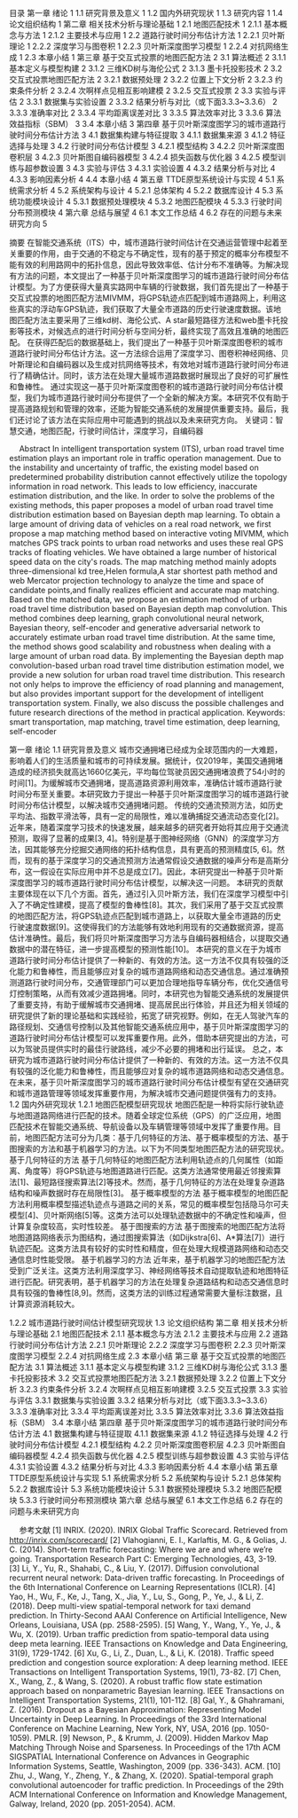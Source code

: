目录
第一章 绪论	1
1.1 研究背景及意义	1
1.2 国内外研究现状	1
1.3 研究内容	1
1.4 论文组织结构	1
第二章 相关技术分析与理论基础	1
2.1 地图匹配技术	1
2.1.1 基本概念与方法	1
2.1.2 主要技术与应用	1
2.2 道路行驶时间分布估计方法	1
2.2.1 贝叶斯理论	1
2.2.2 深度学习与图卷积	1
2.2.3 贝叶斯深度图学习模型	1
2.2.4 对抗网络生成	1
2.3 本章小结	1
第三章 基于交互式投票的地图匹配方法	2
3.1 算法概述	2
3.1.1 基本定义与模型构建	2
3.1.2 三维KD树与海伦公式	2
3.1.3 墨卡托投影技术	2
3.2 交互式投票地图匹配方法	2
3.2.1 数据预处理	2
3.2.2 位置上下文分析	2
3.2.3 约束条件分析	2
3.2.4 次啊样点见相互影响建模	2
3.2.5 交互式投票	2
3.3 实验与评估	2
3.3.1 数据集与实验设置	2
3.3.2 结果分析与对比（或下面3.3.3~3.3.6）	2
3.3.3 准确率对比	2
3.3.4 平均距离误差对比	3
3.3.5 算法效率对比	3
3.3.6 算法效益指标（SBM）	3
3.4 本章小结	3
第四章 基于贝叶斯深度图学习的城市道路行驶时间分布估计方法	3
4.1 数据集构建与特征提取	3
4.1.1 数据集来源	3
4.1.2 特征选择与处理	3
4.2 行驶时间分布估计模型	3
4.2.1 模型结构	3
4.2.2 贝叶斯深度图卷积层	3
4.2.3 贝叶斯图自编码器模型	3
4.2.4 损失函数与优化器	3
4.2.5 模型训练与超参数设置	3
4.3 实验与评估	3
4.3.1 实验设置	4
4.3.2 结果分析与对比	4
4.3.3 影响因素分析	4
4.4 本章小结	4
第五章 TTDE原型系统设计与实现	4
5.1 系统需求分析	4
5.2 系统架构与设计	4
5.2.1 总体架构	4
5.2.2 数据库设计	4
5.3 系统功能模块设计	4
5.3.1 数据预处理模块	4
5.3.2 地图匹配模块	4
5.3.3 行驶时间分布预测模块	4
第六章 总结与展望	4
6.1 本文工作总结	4
6.2 存在的问题与未来研究方向	5

 

摘要
在智能交通系统（ITS）中，城市道路行驶时间估计在交通运营管理中起着至关重要的作用，由于交通的不稳定与不确定性，现有的基于预定的概率分布模型不能有效的利用路网中的拓扑信息，因此导致效率低、估计分布不准确等。为解决现有方法的问题，本文提出了一种基于贝叶斯深度图学习的城市道路行驶时间分布估计模型。为了方便获得大量真实路网中车辆的行驶数据，我们首先提出了一种基于交互式投票的地图匹配方法MIVMM，将GPS轨迹点匹配到城市道路网上，利用这些真实的浮动车GPS轨迹，我们获取了大量全市道路的历史行驶速度数据。该地图匹配方法主要采用了三维kd树、海伦公式、A star最短路径方法和web墨卡托投影等技术，对候选点的进行时间分析与空间分析，最终实现了高效且准确的地图匹配。
在获得匹配后的数据基础上，我们提出了一种基于贝叶斯深度图卷积的城市道路行驶时间分布估计方法。这一方法综合运用了深度学习、图卷积神经网络、贝叶斯理论和自编码器以及生成对抗网络等技术，有效地对城市道路行驶时间分布进行了精确估计。同时，该方法在处理大量城市道路数据时展现出了良好的可扩展性和鲁棒性。
通过实现这一基于贝叶斯深度图卷积的城市道路行驶时间分布估计模型，我们为城市道路行驶时间分布提供了一个全新的解决方案。本研究不仅有助于提高道路规划和管理的效率，还能为智能交通系统的发展提供重要支持。最后，我们还讨论了该方法在实际应用中可能遇到的挑战以及未来研究方向。
关键词：智慧交通，地图匹配，行驶时间估计，深度学习，自编码器


 
Abstract
In intelligent transportation system (ITS), urban road travel time estimation plays an important role in traffic operation management. Due to the instability and uncertainty of traffic, the existing model based on predetermined probability distribution cannot effectively utilize the topology information in road network. This leads to low efficiency, inaccurate estimation distribution, and the like. In order to solve the problems of the existing methods, this paper proposes a model of urban road travel time distribution estimation based on Bayesian depth map learning. To obtain a large amount of driving data of vehicles on a real road network, we first propose a map matching method based on interactive voting MIVMM, which matches GPS track points to urban road networks and uses these real GPS tracks of floating vehicles. We have obtained a large number of historical speed data on the city's roads. The map matching method mainly adopts three-dimensional kd tree,Helen formula,A star shortest path method and web Mercator projection technology to analyze the time and space of candidate points,and finally realizes efficient and accurate map matching.
Based on the matched data, we propose an estimation method of urban road travel time distribution based on Bayesian depth map convolution. This method combines deep learning, graph convolutional neural network, Bayesian theory, self-encoder and generative adversarial network to accurately estimate urban road travel time distribution. At the same time, the method shows good scalability and robustness when dealing with a large amount of urban road data.
By implementing the Bayesian depth map convolution-based urban road travel time distribution estimation model, we provide a new solution for urban road travel time distribution. This research not only helps to improve the efficiency of road planning and management, but also provides important support for the development of intelligent transportation system. Finally, we also discuss the possible challenges and future research directions of the method in practical application.
Keywords: smart transportation, map matching, travel time estimation, deep learning, self-encoder 
 
第一章 绪论
1.1 研究背景及意义
城市交通拥堵已经成为全球范围内的一大难题，影响着人们的生活质量和城市的可持续发展。据统计，仅2019年，美国交通拥堵造成的经济损失就高达1660亿美元，平均每位驾驶员因交通拥堵浪费了54小时的时间[1]。为缓解城市交通拥堵，提高道路资源利用效率，准确估计城市道路行驶时间分布至关重要。本研究致力于提出一种基于贝叶斯深度图学习的城市道路行驶时间分布估计模型，以解决城市交通拥堵问题。
传统的交通流预测方法，如历史平均法、指数平滑法等，具有一定的局限性，难以准确捕捉交通流动态变化[2]。近年来，随着深度学习技术的快速发展，越来越多的研究者开始将其应用于交通流预测，取得了显著的成果[3, 4]。特别是基于图神经网络（GNN）的深度学习方法，因其能够充分挖掘交通网络的拓扑结构信息，具有更高的预测精度[5, 6]。然而，现有的基于深度学习的交通流预测方法通常假设交通数据的噪声分布是高斯分布，这一假设在实际应用中并不总是成立[7]。因此，本研究提出一种基于贝叶斯深度图学习的城市道路行驶时间分布估计模型，以解决这一问题。
本研究的贡献主要体现在以下几个方面。首先，通过引入贝叶斯方法，我们在深度学习模型中引入了不确定性建模，提高了模型的鲁棒性[8]。其次，我们采用了基于交互式投票的地图匹配方法，将GPS轨迹点匹配到城市道路上，以获取大量全市道路的历史行驶速度数据[9]。这使得我们的方法能够有效地利用现有的交通数据资源，提高估计准确性。最后，我们将贝叶斯深度图学习方法与自编码器相结合，以提取交通数据中的潜在特征，进一步提高模型的预测性能[10]。
本研究的意义在于为城市道路行驶时间分布估计提供了一种新的、有效的方法。这一方法不仅具有较强的泛化能力和鲁棒性，而且能够应对复杂的城市道路网络和动态交通信息。通过准确预测道路行驶时间分布，交通管理部门可以更加合理地指导车辆分布，优化交通信号灯控制策略，从而有效减少道路拥堵。同时，本研究也为智能交通系统的发展提供了重要支持，有助于缓解城市交通拥堵、提高居民出行体验，并且还为相关领域的研究提供了新的理论基础和实践经验，拓宽了研究视野。例如，在无人驾驶汽车的路径规划、交通信号控制以及其他智能交通系统应用中，基于贝叶斯深度图学习的道路行驶时间分布估计模型可以发挥重要作用。此外，借助本研究提出的方法，可以为驾驶员提供实时的最佳行驶路线，减少不必要的拥堵和出行延误。
总之，本研究为城市道路行驶时间分布估计提供了一种新的、有效的方法。这一方法不仅具有较强的泛化能力和鲁棒性，而且能够应对复杂的城市道路网络和动态交通信息。在未来，基于贝叶斯深度图学习的城市道路行驶时间分布估计模型有望在交通研究和城市道路管理等领域发挥重要作用，为解决城市交通问题提供强有力的支持。
1.2 国内外研究现状
1.2.1 地图匹配模型研究现状
地图匹配是一种将实际行驶轨迹与地图道路网络进行匹配的技术。随着全球定位系统（GPS）的广泛应用，地图匹配技术在智能交通系统、导航设备以及车辆管理等领域中发挥了重要作用。目前，地图匹配方法可分为几类：基于几何特征的方法、基于概率模型的方法、基于图搜索的方法和基于机器学习的方法。以下为不同类型地图匹配方法的研究现状。
基于几何特征的方法
基于几何特征的地图匹配方法利用轨迹点的几何属性（如距离、角度等）将GPS轨迹与地图道路进行匹配。这类方法通常使用最近邻搜索算法[1]、最短路径搜索算法[2]等技术。然而，基于几何特征的方法在处理复杂道路结构和噪声数据时存在局限性[3]。
基于概率模型的方法
基于概率模型的地图匹配方法利用概率模型描述轨迹点与道路之间的关系，常见的概率模型包括隐马尔可夫模型[4]、贝叶斯网络[5]等。这类方法可以处理轨迹数据中的不确定性和噪声，但计算复杂度较高，实时性较差。
基于图搜索的方法
基于图搜索的地图匹配方法将地图道路网络表示为图结构，通过图搜索算法（如Dijkstra[6]、A*算法[7]）进行轨迹匹配。这类方法具有较好的实时性和精度，但在处理大规模道路网络和动态交通信息时性能受限。
基于机器学习的方法
近年来，基于机器学习的地图匹配方法受到广泛关注。这类方法利用深度学习、神经网络等技术自动提取轨迹和地图特征进行匹配。研究表明，基于机器学习的方法在处理复杂道路结构和动态交通信息时具有较强的鲁棒性[8,9]。然而，这类方法的训练过程通常需要大量标注数据，且计算资源消耗较大。

1.2.2 城市道路行驶时间估计模型研究现状
1.3 论文组织结构
第二章 相关技术分析与理论基础
2.1 地图匹配技术
2.1.1 基本概念与方法
2.1.2 主要技术与应用
2.2 道路行驶时间分布估计方法
2.2.1 贝叶斯理论
2.2.2 深度学习与图卷积
2.2.3 贝叶斯深度图学习模型
2.2.4 对抗网络生成
2.3 本章小结
第三章 基于交互式投票的地图匹配方法
3.1 算法概述
3.1.1 基本定义与模型构建
3.1.2 三维KD树与海伦公式
3.1.3 墨卡托投影技术
3.2 交互式投票地图匹配方法
3.2.1 数据预处理
3.2.2 位置上下文分析
3.2.3 约束条件分析
3.2.4 次啊样点见相互影响建模
3.2.5 交互式投票
3.3 实验与评估
3.3.1 数据集与实验设置
3.3.2 结果分析与对比（或下面3.3.3~3.3.6）
3.3.3 准确率对比
3.3.4 平均距离误差对比
3.3.5 算法效率对比
3.3.6 算法效益指标（SBM）
3.4 本章小结
第四章 基于贝叶斯深度图学习的城市道路行驶时间分布估计方法
4.1 数据集构建与特征提取
4.1.1 数据集来源
4.1.2 特征选择与处理
4.2 行驶时间分布估计模型
4.2.1 模型结构
4.2.2 贝叶斯深度图卷积层
4.2.3 贝叶斯图自编码器模型
4.2.4 损失函数与优化器
4.2.5 模型训练与超参数设置
4.3 实验与评估
4.3.1 实验设置
4.3.2 结果分析与对比
4.3.3 影响因素分析
4.4 本章小结
第五章 TTDE原型系统设计与实现
5.1 系统需求分析
5.2 系统架构与设计
5.2.1 总体架构
5.2.2 数据库设计
5.3 系统功能模块设计
5.3.1 数据预处理模块
5.3.2 地图匹配模块
5.3.3 行驶时间分布预测模块
第六章 总结与展望
6.1 本文工作总结
6.2 存在的问题与未来研究方向

 
参考文献
[1]	INRIX. (2020). INRIX Global Traffic Scorecard. Retrieved from http://inrix.com/scorecard/
[2]	Vlahogianni, E. I., Karlaftis, M. G., & Golias, J. C. (2014). Short-term traffic forecasting: Where we are and where we’re going. Transportation Research Part C: Emerging Technologies, 43, 3-19.
[3]	Li, Y., Yu, R., Shahabi, C., & Liu, Y. (2017). Diffusion convolutional recurrent neural network: Data-driven traffic forecasting. In Proceedings of the 6th International Conference on Learning Representations (ICLR).
[4]	Yao, H., Wu, F., Ke, J., Tang, X., Jia, Y., Lu, S., Gong, P., Ye, J., & Li, Z. (2018). Deep multi-view spatial-temporal network for taxi demand prediction. In Thirty-Second AAAI Conference on Artificial Intelligence, New Orleans, Louisiana, USA (pp. 2588-2595).
[5]	Wang, Y., Wang, Y., Ye, J., & Wu, X. (2019). Urban traffic prediction from spatio-temporal data using deep meta learning. IEEE Transactions on Knowledge and Data Engineering, 31(9), 1729-1742.
[6]	Xu, G., Li, Z., Duan, L., & Li, K. (2018). Traffic speed prediction and congestion source exploration: A deep learning method. IEEE Transactions on Intelligent Transportation Systems, 19(1), 73-82.
[7]	Chen, X., Wang, Z., & Wang, S. (2020). A robust traffic flow state estimation approach based on nonparametric Bayesian learning. IEEE Transactions on Intelligent Transportation Systems, 21(1), 101-112.
[8]	Gal, Y., & Ghahramani, Z. (2016). Dropout as a Bayesian Approximation: Representing Model Uncertainty in Deep Learning. In Proceedings of the 33rd International Conference on Machine Learning, New York, NY, USA, 2016 (pp. 1050-1059). PMLR.
[9]	Newson, P., & Krumm, J. (2009). Hidden Markov Map Matching Through Noise and Sparseness. In Proceedings of the 17th ACM SIGSPATIAL International Conference on Advances in Geographic Information Systems, Seattle, Washington, 2009 (pp. 336-343). ACM.
[10]	Zhu, J., Wang, Y., Zheng, Y., & Zhang, X. (2020). Spatial-temporal graph convolutional autoencoder for traffic prediction. In Proceedings of the 29th ACM International Conference on Information and Knowledge Management, Galway, Ireland, 2020 (pp. 2051-2054). ACM.

